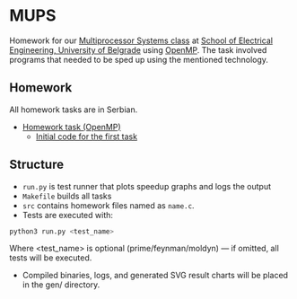 # MUPS
Homework for our [Multiprocessor Systems class](http://mups.etf.bg.ac.rs/) at [School of Electrical Engineering, University of Belgrade](https://www.etf.bg.ac.rs/) using [OpenMP](https://en.wikipedia.org/wiki/OpenMP). The task involved programs that needed to be sped up using the mentioned technology. 

## Homework
All homework tasks are in Serbian.

- [Homework task (OpenMP)](https://web.archive.org/web/20230710231639im_/http://mups.etf.bg.ac.rs/dz/2022-2023/MPS_DZ1_2022-2023.pdf)
    - [Initial code for the first task](https://web.archive.org/web/20230710231703im_/http://mups.etf.bg.ac.rs/dz/2022-2023/MPS_DZ1_OpenMP.zip)

## Structure
- `run.py` is test runner that plots speedup graphs and logs the output
- `Makefile` builds all tasks
- `src` contains homework files named as `name.c`.
- Tests are executed with:

```bash
python3 run.py <test_name>
```

Where <test_name> is optional (prime/feynman/moldyn) — if omitted, all tests will be executed.

- Compiled binaries, logs, and generated SVG result charts will be placed in the gen/ directory.